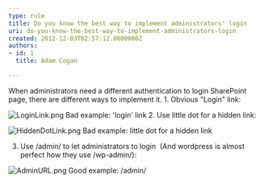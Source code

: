 ```yaml
---
type: rule
title: Do you know the best way to implement administrators' login
uri: do-you-know-the-best-way-to-implement-administrators-login
created: 2012-12-03T02:57:12.0000000Z
authors:
- id: 1
  title: Adam Cogan

---
```


 When administrators need a different authentication to login SharePoint page, there are different ways to implement it. 
​1. Obvious "Login" link:

![LoginLink.png](/SoftwareDevelopment/RulesToBetterSharePoint/PublishingImages/LoginLink.png)
Bad example: 'login' link 
2. Use little dot for a hidden link:

![HiddenDotLink.png](/SoftwareDevelopment/RulesToBetterSharePoint/PublishingImages/HiddenDotLink.png)
Bad example: little dot for a hidden link

3. Use /admin/ to let administrators to login  (And wordpress is almost perfect how they use /wp-admin/):

![AdminURL.png](/SoftwareDevelopment/RulesToBetterSharePoint/PublishingImages/AdminURL.png)
Good example: /admin/

